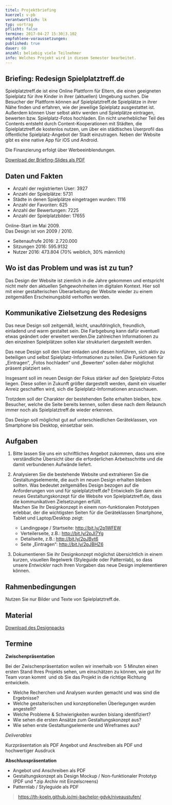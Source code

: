 ```yaml
---
titel: Projektbriefing
kuerzel: v-pb
verantwortlich: lk
typ: vortrag
pflicht: false
termine: 2017-04-27 15:30|3.102
empfohlene-voraussetzungen: 
published: true
dauer: 60
anzahl: beliebig viele Teilnehmer
info: Welches Projekt wird in diesem Semester bearbeitet.
---
```


## Briefing: Redesign Spielplatztreff.de
Spielplatztreff.de ist eine Online Plattform für Eltern, die einen geeigneten Spielplatz für ihre Kinder in ihrer (aktuellen) Umgebung suchen. Die Besucher der Plattform können auf Spielplatztreff.de Spielplätze in ihrer Nähe finden und erfahren, wie der jeweilige Spielplatz ausgestattet ist. Außerdem können User selbst aktiv werden und Spielplätze eintragen, bewerten bzw. Spielplatz-Fotos hochladen. Ein nicht unerheblicher Teil des Contents entsteht durch Content-Kooperationen mit Städten, die Spielplatztreff.de kostenlos nutzen, um über ein städtisches Userprofil das öffentliche Spielplatz-Angebot der Stadt einzutragen. Neben der Website gibt es eine native App für iOS und Android. 

Die Finanzierung erfolgt über Werbeeinblendungen.

<p><a href="https://th-koeln.github.io/mi-bachelor-gdvk/download/projektbriefing/projektbriefing.pdf">Download der Briefing-Slides als PDF</a></p>

## Daten und Fakten
- Anzahl der registrierten User: 3927
- Anzahl der Spielplätze: 5731 
- Städte in denen Spielplätze eingetragen wurden: 1116
- Anzahl der Favoriten: 625
- Anzahl der Bewertungen: 7225
- Anzahl der Spielplatzbilder: 17655

Online-Start im Mai 2009.   
Das Design ist von 2009 / 2010.

- Seitenaufrufe 2016: 2.720.000
- Sitzungen 2016: 595.9132
- Nutzer 2016: 473.804 (70% weiblich, 30% männlich)

##  Wo ist das Problem und was ist zu tun?
Das Design der Website ist ziemlich in die Jahre gekommen und entspricht nicht mehr den aktuellen Sehgewohnheiten im digitalen Kontext. Hier soll mit einer gestalterischen Überarbeitung der Website wieder zu einem zeitgemäßen Erscheinungsbild verholfen werden.

##  Kommunikative Zielsetzung des Redesigns 
Das neue Design soll zeitgemäß, leicht, unaufdringlich, freundlich, einladend und warm gestaltet sein. Die Farbgebung kann dafür eventuell etwas geändert oder erweitert werden.Die zahlreichen Informationen zu den einzelnen Spielplätzen sollen klar strukturiert dargestellt werden.
 
Das neue Design soll den User einladen und diesen hinführen, sich aktiv zu beteiligen und selbst Spielplatz-Informationen zu teilen. Die Funktionen für „Eintragen“, „Fotos hochladen“ und „Bewerten“ sollen daher möglichst präsent platziert sein.
 
Insgesamt soll im neuen Design der Fokus stärker auf den Spielplatz-Fotos liegen. Diese sollen in Zukunft größer dargestellt werden, damit ein visueller Anreiz geschaffen wird, sich die Spielplatz-Informationen anzuschauen.

Trotzdem soll der Charakter der bestehenden Seite erhalten bleiben, bzw. Besucher, welche die Seite bereits kennen, sollen diese nach dem Relaunch immer noch als Spielplatztreff.de wieder erkennen.

Das Design soll möglichst gut auf unterschiedlichen Geräteklassen, von Smartphone bis Desktop, einsetzbar sein.

##  Aufgaben
1. Bitte lassen Sie uns ein schriftliches Angebot zukommen, dass uns eine verständliche Übersicht über die erforderlichen Arbeitsschritte und die damit verbundenen Aufwände liefert.

2. Analysieren Sie die bestehende Website und extrahieren Sie die Gestaltungselemente, die auch im neuen Design erhalten bleiben sollten. Was bedeutet zeitgemäßes Design bezogen auf die Anforderungen von und für spielplatztreff.de? Entwickeln Sie dann ein neues Gestaltungskonzept für die Website von Spielplatztreff.de, dass die kommunikativen Zielsetzungen erfüllt.  
Machen Sie Ihr Designkonzept in einem non-funktionalen Prototypen erlebbar, der die wichtigsten Seiten für die Geräteklassen Smartphone, Tablet und Laptop/Desktop zeigt:
	- Landingpage / Startseite: <a href="http://bit.ly/2p1WFEW">http://bit.ly/2p1WFEW</a>
	- Verteilerseite, z.B.: <a href="http://bit.ly/2pJI7Yg">http://bit.ly/2pJI7Yg</a>
	- Detailseite, z.B.: <a href="http://bit.ly/2pJBvt6">http://bit.ly/2pJBvt6</a>
	- Seite „Eintragen“: <a href="http://bit.ly/2pJBHZ6">http://bit.ly/2pJBHZ6</a>

3. Dokumentieren Sie ihr Designkonzept möglichst übersichtlich in einem kurzen, visuellen Regelwerk (Styleguide oder Patternlab), so dass unsere *Entwickler* nach Ihren Vorgaben das neue Design implementieren können.

## Rahmenbedingungen 
Nutzen Sie nur Bilder und Texte von Spielplatztreff.de.

## Material 
<p><a href="https://th-koeln.github.io/mi-bachelor-gdvk/download/projektbriefing/designpack_spielplatztreff.zip">Download des Designpacks</a></p>

## Termine
**Zwischenpräsentation**  

Bei der Zwischenpräsentation wollen wir innerhalb von  5 Minuten einen ersten Stand Ihres Projekts sehen, um einschätzen zu können, wie gut Ihr Team voran kommt  und ob Sie das Projekt in die richtige Richtung entwickeln.

- Welche Recherchen und Analysen wurden gemacht und was sind die Ergebnisse? 
- Welche gestalterischen und konzeptionellen Überlegungen wurden angestellt? 
- Welche Probleme & Schwierigkeiten wurden bislang identifiziert? 
- Wie sehen die ersten Ansätze zum Gestaltungskonzept aus? 
- Wie sehen erste Gestaltungselemente und Wireframes aus?

*Deliverables*
  
Kurzpräsentation als PDF 
Angebot und Anschreiben als PDF und hochwertiger Ausdruck

**Abschlusspräsentation**  

- Angebot und Anschreiben als PDF 
- Gestaltungskonzept als Design Mockup / Non-funktionaler Prototyp (PDF und *.zip Archiv mit Einzelscreens)
- Patternlab / Styleguide als PDF

> <a href="https://th-koeln.github.io/mi-bachelor-gdvk/niveaustufen/">https://th-koeln.github.io/mi-bachelor-gdvk/niveaustufen/</a>
